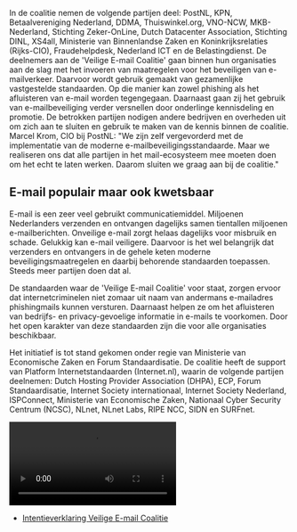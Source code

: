 
In de coalitie nemen de volgende partijen deel: PostNL, KPN, Betaalvereniging
Nederland, DDMA, Thuiswinkel.org, VNO-NCW, MKB-Nederland, Stichting
Zeker-OnLine, Dutch Datacenter Association, Stichting DINL, XS4all,
Ministerie van Binnenlandse Zaken en Koninkrijksrelaties (Rijks-CIO),
Fraudehelpdesk, Nederland ICT en de Belastingdienst.  De deelnemers aan de
'Veilige E-mail Coalitie' gaan binnen hun organisaties aan de slag met het
invoeren van maatregelen voor het beveiligen van e-mailverkeer.  Daarvoor
wordt gebruik gemaakt van gezamenlijke vastgestelde standaarden.  Op die
manier kan zowel phishing als het afluisteren van e-mail worden tegengegaan.
Daarnaast gaan zij het gebruik van e-mailbeveiliging verder versnellen door
onderlinge kennisdeling en promotie.  De betrokken partijen nodigen andere
bedrijven en overheden uit om zich aan te sluiten en gebruik te maken van de
kennis binnen de coalitie.  Marcel Krom, CIO bij PostNL: "We zijn zelf
vergevorderd met de implementatie van de moderne e-mailbeveiligingsstandaarde.
Maar we realiseren ons dat alle partijen in het mail-ecosysteem mee moeten
doen om het echt te laten werken.  Daarom sluiten we graag aan bij de
coalitie."

## E-mail populair maar ook kwetsbaar

E-mail is een zeer veel gebruikt communicatiemiddel.  Miljoenen Nederlanders
verzenden en ontvangen dagelijks samen tientallen miljoenen e-mailberichten.
Onveilige e-mail zorgt helaas dagelijks voor misbruik en schade.  Gelukkig kan
e-mail veiligere.  Daarvoor is het wel belangrijk dat verzenders en ontvangers
in de gehele keten moderne beveiligingsmaatregelen en daarbij behorende
standaarden toepassen.  Steeds meer partijen doen dat al.

De standaarden waar de 'Veilige E-mail Coalitie' voor staat, zorgen ervoor dat
internetcriminelen niet zomaar uit naam van andermans e-mailadres
phishingmails kunnen versturen.  Daarnaast helpen ze om het afluisteren van
bedrijfs- en privacy-gevoelige informatie in e-mails te voorkomen.  Door het
open karakter van deze standaarden zijn die voor alle organisaties
beschikbaar.

Het initiatief is tot stand gekomen onder regie van Ministerie van Economische
Zaken en Forum Standaardisatie.
De coalitie heeft de support van Platform Internetstandaarden (Internet.nl),
waarin de volgende partijen deelnemen: Dutch Hosting Provider Association
(DHPA), ECP, Forum Standaardisatie, Internet Society internationaal, Internet
Society Nederland, ISPConnect, Ministerie van Economische Zaken, Nationaal
Cyber Security Centrum (NCSC), NLnet, NLnet Labs, RIPE NCC, SIDN en
SURFnet.

<video controls>
<source src="/static/news/nederland-voor-veilig-emailverkeer/ondertekening_veilig_email_coalitie-scaled.webm" type="video/webm">
I'm sorry; your browser doesn't support this video.
</video>

* [Intentieverklaring Veilige E-mail Coalitie](20170201a_Intentieverklaring_Veilige_E-mail_Coalitie.pdf)
